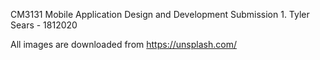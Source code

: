 CM3131 Mobile Application Design and Development Submission 1. 
Tyler Sears - 1812020


All images are downloaded from https://unsplash.com/
